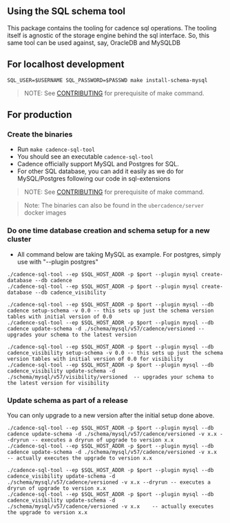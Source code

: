 ## Using the SQL schema tool
 
This package contains the tooling for cadence sql operations. The tooling itself is agnostic of the storage engine behind
the sql interface. So, this same tool can be used against, say, OracleDB and MySQLDB

## For localhost development
``` 
SQL_USER=$USERNAME SQL_PASSWORD=$PASSWD make install-schema-mysql
```
> NOTE: See [CONTRIBUTING](/CONTRIBUTING.md) for prerequisite of make command.

## For production

### Create the binaries
- Run `make cadence-sql-tool`
- You should see an executable `cadence-sql-tool`
- Cadence officially support MySQL and Postgres for SQL. 
- For other SQL database, you can add it easily as we do for MySQL/Postgres following our code in sql-extensions  

> NOTE: See [CONTRIBUTING](/CONTRIBUTING.md) for prerequisite of make command.

> Note: The binaries can also be found in the `ubercadence/server` docker images

### Do one time database creation and schema setup for a new cluster
- All command below are taking MySQL as example. For postgres, simply use with "--plugin postgres"

```
./cadence-sql-tool --ep $SQL_HOST_ADDR -p $port --plugin mysql create-database --db cadence
./cadence-sql-tool --ep $SQL_HOST_ADDR -p $port --plugin mysql create-database --db cadence_visibility
```

```
./cadence-sql-tool --ep $SQL_HOST_ADDR -p $port --plugin mysql --db cadence setup-schema -v 0.0 -- this sets up just the schema version tables with initial version of 0.0
./cadence-sql-tool --ep $SQL_HOST_ADDR -p $port --plugin mysql --db cadence update-schema -d ./schema/mysql/v57/cadence/versioned -- upgrades your schema to the latest version

./cadence-sql-tool --ep $SQL_HOST_ADDR -p $port --plugin mysql --db cadence_visibility setup-schema -v 0.0 -- this sets up just the schema version tables with initial version of 0.0 for visibility
./cadence-sql-tool --ep $SQL_HOST_ADDR -p $port --plugin mysql --db cadence_visibility update-schema -d ./schema/mysql/v57/visibility/versioned  -- upgrades your schema to the latest version for visibility
```

### Update schema as part of a release
You can only upgrade to a new version after the initial setup done above.

```
./cadence-sql-tool --ep $SQL_HOST_ADDR -p $port --plugin mysql --db cadence update-schema -d ./schema/mysql/v57/cadence/versioned -v x.x --dryrun -- executes a dryrun of upgrade to version x.x
./cadence-sql-tool --ep $SQL_HOST_ADDR -p $port --plugin mysql --db cadence update-schema -d ./schema/mysql/v57/cadence/versioned -v x.x    -- actually executes the upgrade to version x.x

./cadence-sql-tool --ep $SQL_HOST_ADDR -p $port --plugin mysql --db cadence_visibility update-schema -d ./schema/mysql/v57/cadence/versioned -v x.x --dryrun -- executes a dryrun of upgrade to version x.x
./cadence-sql-tool --ep $SQL_HOST_ADDR -p $port --plugin mysql --db cadence_visibility update-schema -d ./schema/mysql/v57/cadence/versioned -v x.x    -- actually executes the upgrade to version x.x
```

